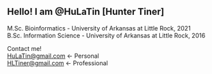 ## Hello! I am @HuLaTin [Hunter Tiner]
M.Sc. Bioinformatics - University of Arkansas at Little Rock, 2021 <br />
B.Sc. Information Science - University of Arkansas at Little Rock, 2016 <br />

Contact me! <br />
HuLaTin@gmail.com <- Personal <br />
HLTiner@gmail.com <- Professional
